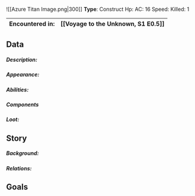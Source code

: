 ![[Azure Titan Image.png|300]]
**Type**: Construct
Hp:
AC: 16
Speed: 
Killed: 1

| Encountered in: | [[Voyage to the Unknown, S1 E0.5]] |
| :-------------- | :--------------------------------- |
## Data
##### Description:

##### Appearance: 

##### Abilities:

##### Components
##### Loot:
## Story

##### Background: 

##### Relations: 

## Goals
